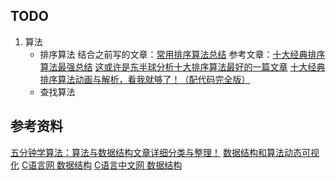 ## TODO
1. 算法
	* 排序算法 
		结合之前写的文章：[常用排序算法总结][1]
		参考文章：[十大经典排序算法最强总结][2] [这或许是东半球分析十大排序算法最好的一篇文章][3] [十大经典排序算法动画与解析，看我就够了！（配代码完全版）][4]
	* 查找算法

## 参考资料
[五分钟学算法：算法与数据结构文章详细分类与整理！][5]
[数据结构和算法动态可视化][6]
[C语言网 数据结构][7]
[C语言中文网 数据结构][8]

[1]:	https://www.jianshu.com/p/ae32758cde1e
[2]:	https://www.cnblogs.com/guoyaohua/p/8600214.html
[3]:	https://www.cxyxiaowu.com/725.html
[4]:	https://www.cxyxiaowu.com/2026.html
[5]:	https://www.cxyxiaowu.com/7072.html
[6]:	https://visualgo.net/
[7]:	https://www.dotcpp.com/course/ds/
[8]:	http://c.biancheng.net/view/3367.html